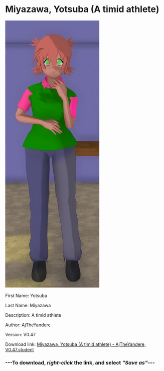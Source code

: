 # Miyazawa, Yotsuba (A timid athlete)

<img src="https://raw.githubusercontent.com/Arbiter1223/Daigaku-Gurashi-Custom-Students/master/Students/Files/Miyazawa%2C%20Yotsuba%20(A%20timid%20athlete).png" title="Miyazawa, Yotsuba (A timid athlete) - AjTheYandere, V0.47">

First Name: Yotsuba

Last Name: Miyazawa

Description: A timid athlete

Author: AjTheYandere

Version: V0.47

Download link: <a href="https://raw.githubusercontent.com/Arbiter1223/Daigaku-Gurashi-Custom-Students/master/Students/Files/Miyazawa%2C%20Yotsuba%20(A%20timid%20athlete)%20-%20AjTheYandere%2C%20V0.47.student">Miyazawa, Yotsuba (A timid athlete) - AjTheYandere, V0.47.student</a>

### ---**To download, _right-click_ the link, and select _"Save as"_**---

